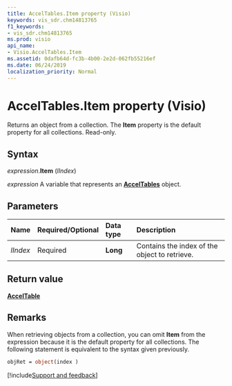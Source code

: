 ```yaml
---
title: AccelTables.Item property (Visio)
keywords: vis_sdr.chm14813765
f1_keywords:
- vis_sdr.chm14813765
ms.prod: visio
api_name:
- Visio.AccelTables.Item
ms.assetid: 0dafb64d-fc3b-4b00-2e2d-062fb55216ef
ms.date: 06/24/2019
localization_priority: Normal
---
```



# AccelTables.Item property (Visio)

Returns an object from a collection. The **Item** property is the default property for all collections. Read-only.


## Syntax

_expression_.**Item** (_lIndex_)

_expression_ A variable that represents an **[AccelTables](Visio.AccelTables.md)** object.


## Parameters

|Name|Required/Optional|Data type|Description|
|:-----|:-----|:-----|:-----|
| _lIndex_|Required| **Long**|Contains the index of the object to retrieve.|

## Return value

**[AccelTable](Visio.AccelTable.md)**


## Remarks

When retrieving objects from a collection, you can omit **Item** from the expression because it is the default property for all collections. The following statement is equivalent to the syntax given previously.

```vb
objRet = object(index )
```

[!include[Support and feedback](~/includes/feedback-boilerplate.md)]